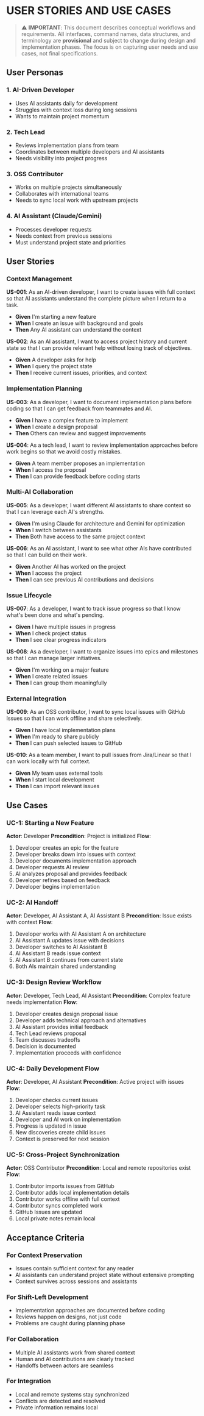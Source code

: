 # USER STORIES AND USE CASES

> ⚠️ **IMPORTANT**: This document describes conceptual workflows and requirements. All interfaces, command names, data structures, and terminology are **provisional** and subject to change during design and implementation phases. The focus is on capturing user needs and use cases, not final specifications.

## User Personas

### 1. AI-Driven Developer
- Uses AI assistants daily for development
- Struggles with context loss during long sessions
- Wants to maintain project momentum

### 2. Tech Lead
- Reviews implementation plans from team
- Coordinates between multiple developers and AI assistants
- Needs visibility into project progress

### 3. OSS Contributor
- Works on multiple projects simultaneously
- Collaborates with international teams
- Needs to sync local work with upstream projects

### 4. AI Assistant (Claude/Gemini)
- Processes developer requests
- Needs context from previous sessions
- Must understand project state and priorities

## User Stories

### Context Management

**US-001**: As an AI-driven developer, I want to create issues with full context so that AI assistants understand the complete picture when I return to a task.
- **Given** I'm starting a new feature
- **When** I create an issue with background and goals
- **Then** Any AI assistant can understand the context

**US-002**: As an AI assistant, I want to access project history and current state so that I can provide relevant help without losing track of objectives.
- **Given** A developer asks for help
- **When** I query the project state
- **Then** I receive current issues, priorities, and context

### Implementation Planning

**US-003**: As a developer, I want to document implementation plans before coding so that I can get feedback from teammates and AI.
- **Given** I have a complex feature to implement
- **When** I create a design proposal
- **Then** Others can review and suggest improvements

**US-004**: As a tech lead, I want to review implementation approaches before work begins so that we avoid costly mistakes.
- **Given** A team member proposes an implementation
- **When** I access the proposal
- **Then** I can provide feedback before coding starts

### Multi-AI Collaboration

**US-005**: As a developer, I want different AI assistants to share context so that I can leverage each AI's strengths.
- **Given** I'm using Claude for architecture and Gemini for optimization
- **When** I switch between assistants
- **Then** Both have access to the same project context

**US-006**: As an AI assistant, I want to see what other AIs have contributed so that I can build on their work.
- **Given** Another AI has worked on the project
- **When** I access the project
- **Then** I can see previous AI contributions and decisions

### Issue Lifecycle

**US-007**: As a developer, I want to track issue progress so that I know what's been done and what's pending.
- **Given** I have multiple issues in progress
- **When** I check project status
- **Then** I see clear progress indicators

**US-008**: As a developer, I want to organize issues into epics and milestones so that I can manage larger initiatives.
- **Given** I'm working on a major feature
- **When** I create related issues
- **Then** I can group them meaningfully

### External Integration

**US-009**: As an OSS contributor, I want to sync local issues with GitHub Issues so that I can work offline and share selectively.
- **Given** I have local implementation plans
- **When** I'm ready to share publicly
- **Then** I can push selected issues to GitHub

**US-010**: As a team member, I want to pull issues from Jira/Linear so that I can work locally with full context.
- **Given** My team uses external tools
- **When** I start local development
- **Then** I can import relevant issues

## Use Cases

### UC-1: Starting a New Feature

**Actor**: Developer
**Precondition**: Project is initialized
**Flow**:
1. Developer creates an epic for the feature
2. Developer breaks down into issues with context
3. Developer documents implementation approach
4. Developer requests AI review
5. AI analyzes proposal and provides feedback
6. Developer refines based on feedback
7. Developer begins implementation

### UC-2: AI Handoff

**Actor**: Developer, AI Assistant A, AI Assistant B
**Precondition**: Issue exists with context
**Flow**:
1. Developer works with AI Assistant A on architecture
2. AI Assistant A updates issue with decisions
3. Developer switches to AI Assistant B
4. AI Assistant B reads issue context
5. AI Assistant B continues from current state
6. Both AIs maintain shared understanding

### UC-3: Design Review Workflow

**Actor**: Developer, Tech Lead, AI Assistant
**Precondition**: Complex feature needs implementation
**Flow**:
1. Developer creates design proposal issue
2. Developer adds technical approach and alternatives
3. AI Assistant provides initial feedback
4. Tech Lead reviews proposal
5. Team discusses tradeoffs
6. Decision is documented
7. Implementation proceeds with confidence

### UC-4: Daily Development Flow

**Actor**: Developer, AI Assistant
**Precondition**: Active project with issues
**Flow**:
1. Developer checks current issues
2. Developer selects high-priority task
3. AI Assistant reads issue context
4. Developer and AI work on implementation
5. Progress is updated in issue
6. New discoveries create child issues
7. Context is preserved for next session

### UC-5: Cross-Project Synchronization

**Actor**: OSS Contributor
**Precondition**: Local and remote repositories exist
**Flow**:
1. Contributor imports issues from GitHub
2. Contributor adds local implementation details
3. Contributor works offline with full context
4. Contributor syncs completed work
5. GitHub Issues are updated
6. Local private notes remain local

## Acceptance Criteria

### For Context Preservation
- Issues contain sufficient context for any reader
- AI assistants can understand project state without extensive prompting
- Context survives across sessions and assistants

### For Shift-Left Development
- Implementation approaches are documented before coding
- Reviews happen on designs, not just code
- Problems are caught during planning phase

### For Collaboration
- Multiple AI assistants work from shared context
- Human and AI contributions are clearly tracked
- Handoffs between actors are seamless

### For Integration
- Local and remote systems stay synchronized
- Conflicts are detected and resolved
- Private information remains local
